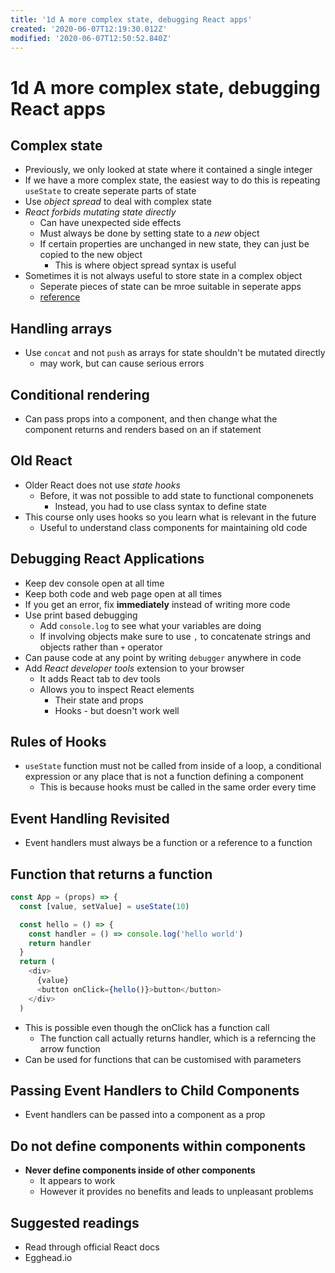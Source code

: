 ```yaml
---
title: '1d A more complex state, debugging React apps'
created: '2020-06-07T12:19:30.012Z'
modified: '2020-06-07T12:50:52.840Z'
---
```


# 1d A more complex state, debugging React apps

## Complex state
* Previously, we only looked at state where it contained a single integer
* If we have a more complex state, the easiest way to do this is repeating `useState` to create seperate parts of state
* Use *object spread* to deal with complex state
* *React forbids mutating state directly*
  * Can have unexpected side effects
  * Must always be done by setting state to a *new* object
  * If certain properties are unchanged in new state, they can just be copied to the new object
    * This is where object spread syntax is useful
* Sometimes it is not always useful to store state in a complex object
  * Seperate pieces of state can be mroe suitable in seperate apps
  * [reference](https://reactjs.org/docs/hooks-faq.html#should-i-use-one-or-many-state-variables)

## Handling arrays
* Use `concat` and not `push` as arrays for state shouldn't be mutated directly
  * may work, but can cause serious errors

## Conditional rendering
* Can pass props into a component, and then change what the component returns and renders based on an if statement

## Old React
* Older React does not use *state hooks*
  * Before, it was not possible to add state to functional componenets
    * Instead, you had to use class syntax to define state
* This course only uses hooks so you learn what is relevant in the future
  * Useful to understand class components for maintaining old code

## Debugging React Applications
* Keep dev console open at all time
* Keep both code and web page open at all times
* If you get an error, fix **immediately** instead of writing more code
* Use print based debugging
  * Add `console.log` to see what your variables are doing
  * If involving objects make sure to use `,` to concatenate strings and objects rather than `+` operator
* Can pause code at any point by writing `debugger` anywhere in code
* Add *React developer tools* extension to your browser
  * It adds React tab to dev tools
  * Allows you to inspect React elements
    * Their state and props
    * Hooks - but doesn't work well

## Rules of Hooks
* `useState` function must not be called from inside of a loop, a conditional expression or any place that is not a function defining a component
  * This is because hooks must be called in the same order every time

## Event Handling Revisited
* Event handlers must always be a function or a reference to a function

## Function that returns a function
```js
const App = (props) => {
  const [value, setValue] = useState(10)

  const hello = () => {    
    const handler = () => console.log('hello world')
    return handler
  }
  return (
    <div>
      {value}
      <button onClick={hello()}>button</button>
    </div>
  )
```
* This is possible even though the onClick has a function call
  * The function call actually returns handler, which is a referncing the arrow function
* Can be used for functions that can be customised with parameters

## Passing Event Handlers to Child Components
* Event handlers can be passed into a component as a prop 

## Do not define components within components
* **Never define components inside of other components**
  * It appears to work
  * However it provides no benefits and leads to unpleasant problems

## Suggested readings
* Read through official React docs
* Egghead.io

